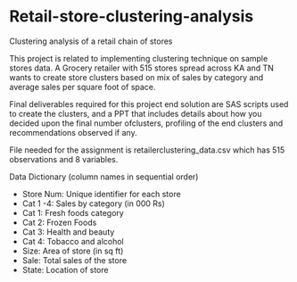 # Retail-store-clustering-analysis
Clustering analysis of a retail chain of stores

This project is related to implementing clustering technique on sample stores data. A Grocery retailer with 515 stores spread across KA and TN wants to create store clusters based on mix of sales by category and average sales per square foot of space.

Final deliverables required for this project end solution are SAS scripts used to create the clusters, and a PPT that includes details about how you decided upon the final number ofclusters, profiling of the end clusters and recommendations observed if any.

File needed for the assignment is retailerclustering_data.csv which has 515 observations and 8 variables.

Data Dictionary (column names in sequential order)
- Store Num: Unique identifier for each store
- Cat 1 -4: Sales by category (in 000 Rs)
- Cat 1: Fresh foods category
- Cat 2: Frozen Foods
- Cat 3: Health and beauty
- Cat 4: Tobacco and alcohol
- Size: Area of store (in sq ft)
- Sale: Total sales of the store
- State: Location of store
